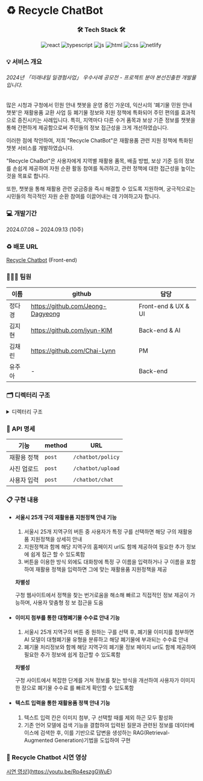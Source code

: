 # ♻️ Recycle ChatBot

<div align=center>
  
### 🛠️ Tech Stack 🛠️
![react](https://img.shields.io/badge/React-20232A?style=for-the-badge&logo=react&logoColor=61DAFB)
![typescript](https://img.shields.io/badge/Typescript-007ACC?style=for-the-badge&logo=Typescript&logoColor=white)
![js](https://img.shields.io/badge/JavaScript-F7DF1E?style=for-the-badge&logo=JavaScript&logoColor=white)
![html](https://img.shields.io/badge/HTML5-E34F26?style=for-the-badge&logo=html5&logoColor=white)
![css](https://img.shields.io/badge/CSS3-1572B6?style=for-the-badge&logo=css3&logoColor=white)
![netlify](https://img.shields.io/badge/Netlify-00C7B7?style=for-the-badge&logo=netlify&logoColor=white)

</div>


### 💡 서비스 개요 
###### 2024년 「미래내일 일경험사업」 우수사례 공모전 - 프로젝트 분야 본선진출한 개발물 입니다.

많은 시청과 구청에서 민원 안내 챗봇을 운영 중인 가운데, 익산시의 '폐기물 민원 안내 챗봇'은 재활용품 교환 사업 등 폐기물 정보와 지원 정책에 특화되어 주민 편의를 효과적으로 증진시키는 사례입니다. 특히, 지역마다 다른 수거 품목과 보상 기준 정보를 챗봇을 통해 간편하게 제공함으로써 주민들의 정보 접근성을 크게 개선하였습니다. 

이러한 점에 착안하여, 저희 "Recycle ChatBot"은 재활용품 관련 지원 정책에 특화된 챗봇 서비스를 개발하였습니다. 

"Recycle ChaBot"은 사용자에게 지역별 재활용 품목, 배출 방법, 보상 기준 등의 정보를 손쉽게 제공하여 자원 순환 활동 참여를 독려하고, 관련 정책에 대한 접근성을 높이는 것을 목표로 합니다. 

또한, 챗봇을 통해 재활용 관련 궁금증을 즉시 해결할 수 있도록 지원하며, 궁극적으로는 시민들의 적극적인 자원 순환 참여를 이끌어내는 데 기여하고자 합니다.

### 💻 개발기간 
2024.07.08 ~ 2024.09.13 (10주)

### ♻️ 배포 URL
[Recycle Chatbot](https://greenseoulbot.netlify.app/) (Front-end)

### 👩🏻‍💻 팀원 
|이름|github|담당|
|------|---|---|
|정다경|<https://github.com/Jeong-Dagyeong>|Front-end & UX & UI|
|김지현|<https://github.com/jyun-KIM>|Back-end & AI|
|김채린|<https://github.com/Chai-Lynn>|PM|
|유주아|-|Back-end|

### 🗂️ 디렉터리 구조 
<details>
  <summary>
      디렉터리 구조
  </summary>

  ```
📦public
 ┣ 📂fonts
 ┃ ┣ 📜KoddiUDOnGothic-Bold.ttf
 ┃ ┣ 📜KoddiUDOnGothic-ExtraBold.ttf
 ┃ ┗ 📜KoddiUDOnGothic-Regular.ttf
 ┣ 📂images
 ┃ ┣ 📜close.png
 ┃ ┣ 📜picture.png
 ┃ ┣ 📜picture_darkmode.png
 ┃ ┣ 📜recycle-icon.png
 ┃ ┣ 📜switch-on64.png
 ┃ ┗ 📜switch.png
 ┗ 📂styles
 ┃ ┣ 📜chatbot-style.css
 ┃ ┣ 📜darkmode-style.css
 ┃ ┗ 📜enlargemode-style.css

📦src
 ┣ 📂app
 ┃ ┣ 📂create
 ┃ ┃ ┗ 📜page.tsx
 ┃ ┣ 📂flows
 ┃ ┃ ┣ 📜district-flow.tsx
 ┃ ┃ ┗ 📜upload-file-flow.tsx
 ┃ ┣ 📂utils
 ┃ ┃ ┗ 📜styles.tsx
 ┃ ┣ 📜globals.css
 ┃ ┣ 📜layout.tsx
 ┃ ┗ 📜page.tsx
 ┗ 📂types
 ┃ ┣ 📜FileList.tsx
 ┃ ┗ 📜Params.tsx
```

</details>

### 📑 API 명세 
|기능|method|URL|
|------|---|---|
|재활용 정책|`post`|`/chatbot/policy`|
|사진 업로드|`post`|`/chatbot/upload`|
|사용자 입력|`post`|`/chatbot/chat`|

### 📋 구현 내용

- #### 서울시 25개 구의 재활용품 지원정책 안내 기능
  1. 서울시 25개 지역구의 버튼 중 사용자가 특정 구를 선택하면 해당 구의 재활용품 지원정책을 상세히 안내
  2. 지원정책과 함께 해당 지역구의 홈페이지 url도 함께 제공하여 필요한 추가 정보에 쉽게 접근 할 수 있도록함
  3. 버튼을 이용한 방식 외에도 대화창에 특정 구 이름을 입력하거나 구 이름을 포함하여 재활용 정책을 입력하면 그에 맞는 재활용품 지원정책을 제공
 
  __차별성__

  구청 웹사이트에서 정책을 찾는 번거로움을 해소해 빠르고 직접적인 정보 제공이 가능하며, 사용자 맞춤형 정   보 접근을 도움
  
- #### 이미지 첨부를 통한 대형폐기물 수수료 안내 기능
  1. 서울시 25개 지역구의 버튼 중 원하는 구를 선택 후, 폐기물 이미지를 첨부하면 AI 모델이 대형폐기물 유형을 분류하고 해당 폐기물에 부과되는 수수료 안내
  2. 폐기물 처리정보와 함께 해당 지역구의 폐기물 정보 페이지 url도 함께 제공하여 필요한 추가 정보에 쉽게 접근할 수 있도록함
 
   __차별성__

  구청 사이트에서 복잡한 단계를 거쳐 정보를 찾는 방식을 개선하여 사용자가 이미지 한 장으로 폐기물 수수료   를 빠르게 확인할 수 있도록함

- #### 텍스트 입력을 통한 재활용품 정책 안내 기능
  1. 텍스트 입력 칸은 이미지 첨부, 구 선택할 때를 제외 하곤 모두 활성화 
  2. 기존 언어 모델에 검색 기능을 결합하여 입력된 질문과 관련된 정보를 데이터베이스에 검색한 후,  이를 기반으로 답변을 생성하는 RAG(Retrieval-Augmented Generation)기법을 도입하여 구현


### 🎥 Recycle Chatbot 시연 영상 
[시연 영상](<https://youtu.be/e-lMW-KMPv8>)](https://youtu.be/Rp4eszgGWuE)



